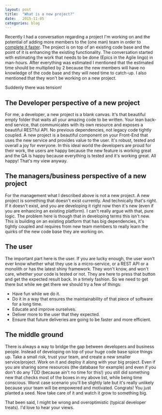 ```yaml
---
layout: post
title:  "What is a new project?"
date:   2015-11-05
categories: blog
---
```


Recently I had a conversation regarding a project I'm working on and the potential of adding more members to the (one man) team in order to [complete it faster](https://en.wikipedia.org/wiki/The_Mythical_Man-Month). The project is on top of an existing code base and the point of it is enhancing the existing functionality. The conversation started with estimating the work that needs to be done (Epics in the Agile lingo) in man-hours. After everything was estimated I mentioned that the estimated time should be multiplied by 2 because the new members will have no knowledge of the code base and they will need time to catch-up. I also mentioned that they won't be working on a new project. 

Suddenly there was tension!

## The Developer perspective of a new project

For me, a developer, a new project is a blank canvas. It's that beautiful empty folder that waits all your amazing code to be written. Your lean back-end service, that communicates with its own resource and exposes a beautiful RESTful API. No previous dependencies, not legacy code tightly coupled. A new project is a beautiful component on your Front-End that uses the new service and provides value to the user. It's robust, tested and overall a joy for everyone. In this ideal world the developers are proud for their work, the users are happy because the new feature is working great and the QA is happy because everything is tested and it's working great. All happy! That's my view anyway.

## The managers/business perspective of a new project

For the management what I described above is not a new project. A new project is something that doesn't exist currently. And technically that's right. If it doesn't exist, and you are developing it right now then it's new (even if you are enhancing an existing platform). I can't really argue with that, pure logic. The problem here is though that in developing terms this isn't new. This is building on an existing platform that has big dependencies, it's tightly coupled and requires from new team members to really learn the quirks of the new code base they are working on.

## The user

The important part here is the user. If you are lucky enough, the user won't ever know whether what they use is a micro-service, or a REST API or a monolith or has the latest shiny framework. They won't know, and won't care, whether your code is tested or not. They are here to press that button and get the expected result back. In a timely fashion. So we need to get there but while we get there we should try a few of things:

* Have fun while we do it.
* Do it in a way that ensures the maintainability of that piece of software for a long time.
* Educate and improve ourselves.
* Deliver more to the user that they expected.
* Ensure that future deliveries are going to be faster and more efficient.


## The middle ground

There is always a way to bridge the gap between developers and business people. Instead of developing on top of your huge code base spice things up. Take a small risk, trust your team, and create a new smaller service/project. Work on it and deploy it along with your big project. Even if you are sharing some resources (the database for example) and even if you don't do any TDD (because ain't no time for this!) you still did something new that checks most of the boxes in my above list, while being time conscious. Worst case scenario you'll be slightly late but it's really unlikely because your team will be empowered and motivated. Congrats! You just planted a seed. Now take care of it and watch it grow to something big.

That been said, I might be wrong and overoptimistic (typical developer treats). I'd love to hear your views.